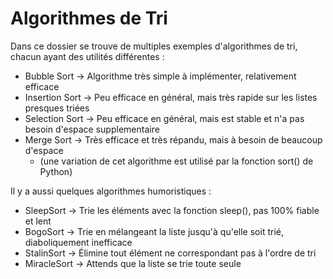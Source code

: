 # Algorithmes de Tri

Dans ce dossier se trouve de multiples exemples d'algorithmes de tri, chacun ayant des utilités différentes :

- Bubble Sort -> Algorithme très simple à implémenter, relativement efficace
- Insertion Sort -> Peu efficace en général, mais très rapide sur les listes presques triées
- Selection Sort -> Peu efficace en général, mais est stable et n'a pas besoin d'espace supplementaire
- Merge Sort -> Très efficace et très répandu, mais à besoin de beaucoup d'espace
  - (une variation de cet algorithme est utilisé par la fonction sort() de Python)

Il y a aussi quelques algorithmes humoristiques :

- SleepSort -> Trie les éléments avec la fonction sleep(), pas 100% fiable et lent
- BogoSort -> Trie en mélangeant la liste jusqu'à qu'elle soit trié, diaboliquement inefficace
- StalinSort -> Élimine tout élément ne correspondant pas à l'ordre de tri
- MiracleSort -> Attends que la liste se trie toute seule
